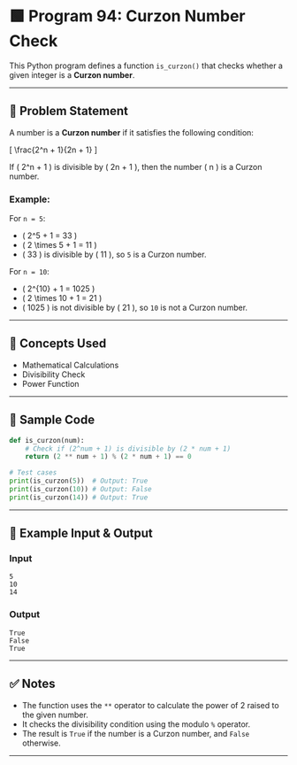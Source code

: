 
# 🟩 Program 94: Curzon Number Check

This Python program defines a function `is_curzon()` that checks whether a given integer is a **Curzon number**.

---

## 📌 Problem Statement

A number is a **Curzon number** if it satisfies the following condition:

\[
\frac{2^n + 1}{2n + 1}
\]

If \( 2^n + 1 \) is divisible by \( 2n + 1 \), then the number \( n \) is a Curzon number.

### Example:

For `n = 5`:
- \( 2^5 + 1 = 33 \)
- \( 2 \times 5 + 1 = 11 \)
- \( 33 \) is divisible by \( 11 \), so `5` is a Curzon number.

For `n = 10`:
- \( 2^{10} + 1 = 1025 \)
- \( 2 \times 10 + 1 = 21 \)
- \( 1025 \) is not divisible by \( 21 \), so `10` is not a Curzon number.

---

## 🧠 Concepts Used

- Mathematical Calculations
- Divisibility Check
- Power Function

---

## 🧪 Sample Code

```python
def is_curzon(num):
    # Check if (2^num + 1) is divisible by (2 * num + 1)
    return (2 ** num + 1) % (2 * num + 1) == 0

# Test cases
print(is_curzon(5))  # Output: True
print(is_curzon(10)) # Output: False
print(is_curzon(14)) # Output: True
```

---

## 🎯 Example Input & Output

### Input

```
5
10
14
```

### Output

```
True
False
True
```

---

## ✅ Notes

- The function uses the `**` operator to calculate the power of 2 raised to the given number.
- It checks the divisibility condition using the modulo `%` operator.
- The result is `True` if the number is a Curzon number, and `False` otherwise.

---
